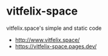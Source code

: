 # vitfelix-space
vitfelix.space's simple and static code
- http://www.vitfelix.space/
- https://vitfelix-space.pages.dev/
